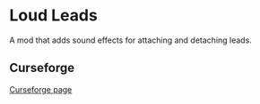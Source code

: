 # Loud Leads
A mod that adds sound effects for attaching and detaching leads.

## Curseforge
[Curseforge page](https://www.curseforge.com/minecraft/mc-mods/loud-leads)